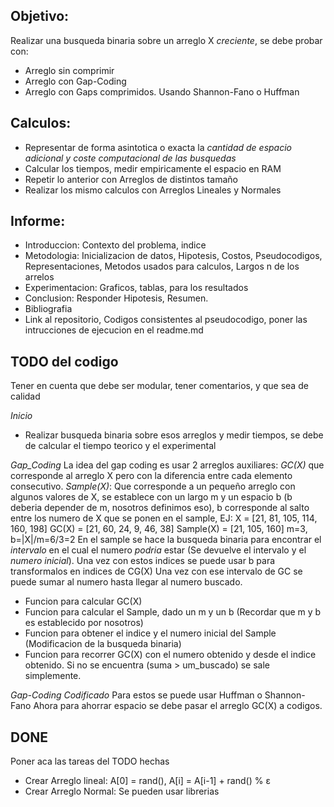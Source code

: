 
## Objetivo: 
Realizar una busqueda binaria sobre un arreglo X *creciente*, se debe probar con:
 + Arreglo sin comprimir
 + Arreglo con Gap-Coding
 + Arreglo con Gaps comprimidos. Usando Shannon-Fano o Huffman

## Calculos:
 + Representar de forma asintotica o exacta la *cantidad de espacio adicional y coste computacional de las busquedas*
 + Calcular los tiempos, medir empiricamente el espacio en RAM
 + Repetir lo anterior con Arreglos de distintos tamaño
 + Realizar los mismo calculos con Arreglos Lineales y Normales

## Informe: 
 + Introduccion: Contexto del problema, indice
 + Metodologia: Inicializacion de datos, Hipotesis, Costos, Pseudocodigos, Representaciones, Metodos usados para calculos, Largos n de los arrelos
 + Experimentacion: Graficos, tablas, para los resultados
 + Conclusion: Responder Hipotesis, Resumen.
 + Bibliografia
 + Link al repositorio, Codigos consistentes al pseudocodigo, poner las intrucciones de ejecucion en el readme.md

## TODO del codigo
Tener en cuenta que debe ser modular, tener comentarios, y que sea de calidad

 *Inicio*
 + Realizar busqueda binaria sobre esos arreglos y medir tiempos, se debe de calcular el tiempo teorico y el experimental
 
 *Gap_Coding*
 La idea del gap coding es usar 2 arreglos auxiliares:
    *GC(X)* que corresponde al arreglo X pero con la diferencia entre cada elemento consecutivo.
    *Sample(X)*: Que corresponde a un pequeño arreglo con algunos valores de X, se establece con un largo m y un espacio b (b deberia depender de m, nosotros definimos eso), b corresponde al salto entre los numero de X que se ponen en el sample, EJ:
        X =         [21, 81, 105, 114, 160, 198]
        GC(X) =     [21, 60, 24, 9, 46, 38]
        Sample(X) = [21, 105, 160]            m=3, b=|X|/m=6/3=2
    En el sample se hace la busqueda binaria para encontrar el *intervalo* en el cual el numero *podria* estar (Se devuelve el intervalo y el *numero inicial*). Una vez con estos indices se puede usar b para transformalos en indices de CG(X)
    Una vez con ese intervalo de GC se puede sumar al numero hasta llegar al numero buscado.

 + Funcion para calcular GC(X)
 + Funcion para calcular el Sample, dado un m y un b (Recordar que m y b es establecido por nosotros)
 + Funcion para obtener el indice y el numero inicial del Sample (Modificacion de la busqueda binaria)
 + Funcion para recorrer GC(X) con el numero obtenido y desde el indice obtenido. Si no se encuentra (suma > um_buscado) se sale simplemente.

 *Gap-Coding Codificado*
 Para estos se puede usar Huffman o Shannon-Fano
 Ahora para ahorrar espacio se debe pasar el arreglo GC(X) a codigos. 


## DONE
Poner aca las tareas del TODO hechas
 + Crear Arreglo lineal: A[0] = rand(), A[i] = A[i-1] + rand() % ε
 + Crear Arreglo Normal: Se pueden usar librerias